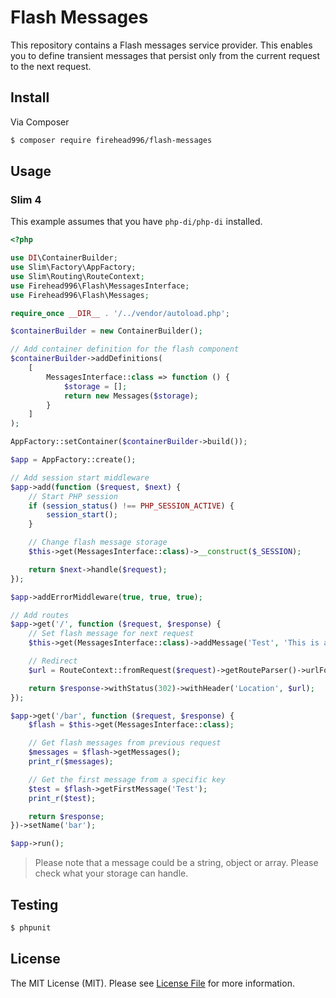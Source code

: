# Flash Messages

This repository contains a Flash messages service provider. This enables you to define transient messages that persist only from the current request to the next request.

## Install

Via Composer

``` bash
$ composer require firehead996/flash-messages
```

## Usage

### Slim 4

This example assumes that you have `php-di/php-di` installed.

```php
<?php

use DI\ContainerBuilder;
use Slim\Factory\AppFactory;
use Slim\Routing\RouteContext;
use Firehead996\Flash\MessagesInterface;
use Firehead996\Flash\Messages;

require_once __DIR__ . '/../vendor/autoload.php';

$containerBuilder = new ContainerBuilder();

// Add container definition for the flash component
$containerBuilder->addDefinitions(
    [
        MessagesInterface::class => function () {
            $storage = [];
            return new Messages($storage);
        }
    ]
);

AppFactory::setContainer($containerBuilder->build());

$app = AppFactory::create();

// Add session start middleware
$app->add(function ($request, $next) {
    // Start PHP session
    if (session_status() !== PHP_SESSION_ACTIVE) {
        session_start();
    }

    // Change flash message storage
    $this->get(MessagesInterface::class)->__construct($_SESSION);

    return $next->handle($request);
});

$app->addErrorMiddleware(true, true, true);

// Add routes
$app->get('/', function ($request, $response) {
    // Set flash message for next request
    $this->get(MessagesInterface::class)->addMessage('Test', 'This is a message');

    // Redirect
    $url = RouteContext::fromRequest($request)->getRouteParser()->urlFor('bar');

    return $response->withStatus(302)->withHeader('Location', $url);
});

$app->get('/bar', function ($request, $response) {
    $flash = $this->get(MessagesInterface::class);

    // Get flash messages from previous request
    $messages = $flash->getMessages();
    print_r($messages);

    // Get the first message from a specific key
    $test = $flash->getFirstMessage('Test');
    print_r($test);

    return $response;
})->setName('bar');

$app->run();
```

> Please note that a message could be a string, object or array. Please check what your storage can handle.


## Testing

``` bash
$ phpunit
```

## License

The MIT License (MIT). Please see [License File](LICENSE.md) for more information.

